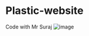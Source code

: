 # Plastic-website
Code with Mr Suraj
![image](https://github.com/user-attachments/assets/965e29fc-76ab-4fe2-810f-029956465962)
